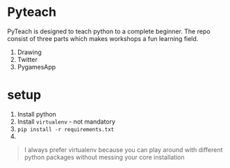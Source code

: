 # Pyteach

PyTeach is designed to teach python to a complete beginner. The repo consist of three parts which makes workshops a fun learning field.

1. Drawing
2. Twitter
3. PygamesApp

# setup

1. Install python
2. Install `virtualenv` - not mandatory
3. `pip install -r requirements.txt`
4. 
> I always prefer virtualenv because you can play around with different python packages without messing your core installation
